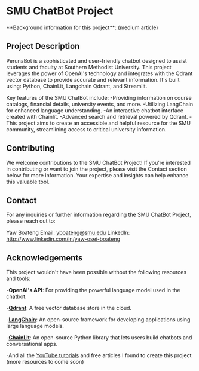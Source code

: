 <h1>SMU ChatBot Project</h1>
**Background information for this project**: (medium article)

<h2>Project Description</h2>
PerunaBot is a sophisticated and user-friendly chatbot designed to assist students and faculty at Southern Methodist University. This project leverages the power of OpenAI's technology and integrates with the Qdrant vector database to provide accurate and relevant information. It's built using: Python, ChainLit, Langchain Qdrant, and Streamlit.

Key features of the SMU ChatBot include:
-Providing information on course catalogs, financial details, university events, and more.
-Utilizing LangChain for enhanced language understanding.
-An interactive chatbot interface created with Chainlit.
-Advanced search and retrieval powered by Qdrant.
-This project aims to create an accessible and helpful resource for the SMU community, streamlining access to critical university information.

<h2>Contributing</h2>
We welcome contributions to the SMU ChatBot Project! If you're interested in contributing or want to join the project, please visit the Contact section below for more information. Your expertise and insights can help enhance this valuable tool.

<h2>Contact</h2>
For any inquiries or further information regarding the SMU ChatBot Project, please reach out to:

Yaw Boateng
Email: yboateng@smu.edu
LinkedIn: http://www.linkedin.com/in/yaw-osei-boateng

<h2>Acknowledgements</h2>
This project wouldn't have been possible without the following resources and tools:

-**OpenAI's API**: For providing the powerful language model used in the chatbot.

-[**Qdrant**](https://qdrant.tech/): A free vector database store in the cloud.

-[**LangChain**](https://python.langchain.com/docs/get_started/introduction): An open-source framework for developing applications using large language models.

-[**ChainLit**](https://docs.chainlit.io/get-started/overview): An open-source Python library that lets users build chatbots and conversational apps.

-And all the [YouTube tutorials](https://www.youtube.com/playlist?list=PLMVV8yyL2GN_n41v1ESBvDHwMbYYhlAh1) and free articles I found to create this project (more resources to come soon)
